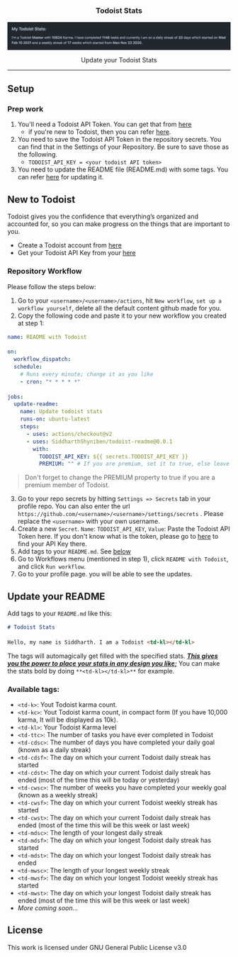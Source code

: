 <p align="center">
  <h3 align="center">Todoist Stats</h3>
  <img align="center"  src="assets/img.png">
  <p align="center">Update your Todoist Stats</p>
</p>

---
## Setup

### Prep work

1. You'll need a Todoist API Token. You can get that from [here](https://todoist.com/prefs/integrations)
   - if you're new to Todoist, then you can refer [here](#new-to-todoist).
2. You need to save the Todoist API Token in the repository secrets. You can find that in the Settings of your Repository. Be sure to save those as the following.
   - `TODOIST_API_KEY = <your todoist API token>`
3. You need to update the README file (README.md) with some tags. You can refer [here](#update-your-readme) for updating it.

## New to Todoist

Todoist gives you the confidence that everything’s organized and accounted for, so you can make progress on the things that are important to you.

- Create a Todoist account from [here](https://todoist.com/users/showregister)
- Get your Todoist API Key from your [here](https://todoist.com/prefs/integrations)

### Repository Workflow

Please follow the steps below:

1. Go to your `<username>/<username>/actions`, hit `New workflow`, `set up a workflow yourself`, delete all the default content github made for you.
2. Copy the following code and paste it to your new workflow you created at step 1:

```yml
name: README with Todoist

on:
  workflow_dispatch:
  schedule:
    # Runs every minute; change it as you like
    - cron: "* * * * *"

jobs:
  update-readme:
    name: Update todoist stats
    runs-on: ubuntu-latest
    steps:
      - uses: actions/checkout@v2
      - uses: SiddharthShyniben/todoist-readme@0.0.1
        with:
          TODOIST_API_KEY: ${{ secrets.TODOIST_API_KEY }}
          PREMIUM: "" # If you are premium, set it to true, else leave as is
```

> Don't forget to change the PREMIUM property to true if you are a premium member of Todoist.

3. Go to your repo secrets by hitting `Settings => Secrets` tab in your profile repo. You can also enter the url `https://github.com/<username>/<username>/settings/secrets` . Please replace the `<username>` with your own username.
4. Create a new `Secret`. `Name`: `TODOIST_API_KEY`, `Value`: Paste the Todoist API Token here. If you don't know what is the token, please go to [here](https://todoist.com/prefs/integrations) to find your API Key there.
5. Add tags to your `README.md`. See [below](#update-your-readme)
6. Go to Workflows menu (mentioned in step 1), click `README with Todoist`, and click `Run workflow`.
7. Go to your profile page. you will be able to see the updates.

## Update your README

Add tags to your `README.md` like this:

```markdown
# Todoist Stats

Hello, my name is Siddharth. I am a Todoist <td-kl></td-kl>
```

The tags will automagically get filled with the specified stats. <u>**_This gives you the power to place your stats in any design you like;_**</u> You can make the stats bold by doing `**<td-kl></td-kl>**` for example.

### Available tags:

* `<td-k>`: Yout Todoist karma count.
* `<td-kc>`: Yout Todoist karma count, in compact form (If you have 10,000 karma, It will be displayed as 10k).
* `<td-kl>`: Your Todoist Karma level
* `<td-ttc>`: The number of tasks you have ever completed in Todoist 
* `<td-cdsc>`: The number of days you have completed your daily goal (known as a daily streak)
* `<td-cdsf>`: The day on which your current Todoist daily streak has started
* `<td-cdst>`: The day on which your current Todoist daily streak has ended (most of the time this will be today or yesterday)
* `<td-cwsc>`: The number of weeks you have completed your weekly goal (known as a weekly streak)
* `<td-cwsf>`: The day on which your current Todoist weekly streak has started
* `<td-cwst>`: The day on which your current Todoist daily streak has ended (most of the time this will be this week or last week)
* `<td-mdsc>`: The length of your longest daily streak
* `<td-mdsf>`: The day on which your longest Todoist daily streak has started
* `<td-mdst>`: The day on which your longest Todoist daily streak has ended
* `<td-mwsc>`: The length of your longest weekly streak
* `<td-mwsf>`: The day on which your longest Todoist weekly streak has started
* `<td-mwst>`: The day on which your longest Todoist daily streak has ended (most of the time this will be this week or last week)
* _More coming soon..._


## License

This work is licensed under GNU General Public License v3.0